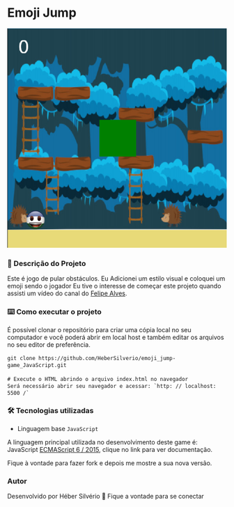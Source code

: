 # Emoji Jump
![Snake Game](https://raw.githubusercontent.com/HeberSilverio/emoji_jump-game_JavaScript/master/imagens/Game_JavaScript.PNG)

### 🎫 Descrição do Projeto 
Este é jogo de pular obstáculos. Eu Adicionei um estilo visual e coloquei um emoji sendo o jogador
Eu tive o interesse de começar este projeto quando assisti um vídeo do canal do [Felipe Alves](https://www.youtube.com/watch?v=MexDXt11Re8&list=PL1EkVGo1AQ0Hsqhvjm4khfp6innDjpj9J&index=8).

### ⌨️ Como executar o projeto

É possível clonar o repositório para criar uma cópia local no seu computador e você poderá abrir em local host e também editar os arquivos no seu editor de preferência.

``` Clonando o repositório
git clone https://github.com/HeberSilverio/emoji_jump-game_JavaScript.git

# Execute o HTML abrindo o arquivo index.html no navegador
Será necessário abrir seu navegador e acessar: `http: // localhost: 5500 /`
```

### 🛠️ Tecnologias utilizadas
   * Linguagem base `JavaScript `

A linguagem principal utilizada no desenvolvimento deste game é:<br />
JavaScript [ECMAScript 6 / 2015](http://www.ecma-international.org/ecma-262/6.0/), clique no link para ver documentação.

Fique à vontade para fazer fork e depois me mostre a sua nova versão.<br />

### Autor
Desenvolvido por Héber Silvério 👋 Fique a vontade para se conectar

